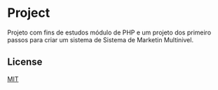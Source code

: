 # Project

Projeto com fins de estudos módulo de PHP e um projeto dos primeiro passos para criar um sistema de Sistema de Marketin Multinivel.


## License
[MIT](LICENSE)
